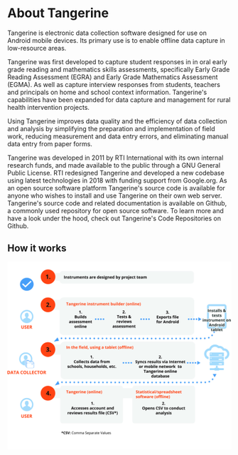 # About Tangerine

Tangerine is electronic data collection software designed for use on Android mobile devices. Its primary use is to enable offline data capture in low-resource areas. 

Tangerine was first developed to capture student responses in in oral early grade reading and mathematics skills assessments, specifically Early Grade Reading Assessment (EGRA) and Early Grade Mathematics Assessment (EGMA). As well as capture interview responses from students, teachers and principals on home and school context information. Tangerine's capabilities have been expanded for data capture and management for rural health intervention projects. 

Using Tangerine improves data quality and the efficiency of data collection and analysis by simplifying the preparation and implementation of field work, reducing measurement and data entry errors, and eliminating manual data entry from paper forms. 

Tangerine was developed in 2011 by RTI International with its own internal research funds, and made available to the public through a GNU General Public License. RTI redesigned Tangerine and developed a new codebase using latest technologies in 2018 with funding support from Google.org. As an open source software platform Tangerine's source code is available for anyone who wishes to install and use Tangerine on their own web server. Tangerine's source code and related documentation is available on Github, a commonly used repository for open source software.  To learn more and have a look under the hood, check out Tangerine's Code Repositories on Github.

## How it works
![How it works](how-it-works.png)
